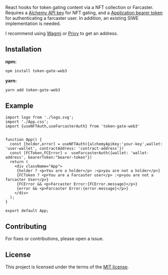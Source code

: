 React hooks for token gating content via a NFT collection or Farcaster. Requires a [Alchemy API key](https://docs.alchemy.com/docs/alchemy-quickstart-guide#1key-create-an-alchemy-key) for NFT gating, and a [Application bearer token](https://farcasterxyz.notion.site/Merkle-v2-API-Documentation-c19a9494383a4ce0bd28db6d44d99ea8#c8290028e8f64238bdd2db8938b29b9b) for authenticating a farcaster user. In addition, an existing SIWE implementation is needed.

I recommend using [Wagmi](https://wagmi.sh/examples/sign-in-with-ethereum) or [Privy](https://www.privy.io/) to get an address.

## Installation

**npm:**

```sh
npm install token-gate-web3
```

**yarn:**

```sh
yarn add token-gate-web3
```

## Example
```tsx
import logo from './logo.svg';
import './App.css';
import {useNFTAuth,useFarcasterAuth} from 'token-gate-web3'


function App() {
  const [holder,error] = useNFTAuth({alchemyApiKey:'your-key',wallet: 'user-wallet', contractAddress: 'contract-address'})
  const [FCToken,FCError] =  useFarcasterAuth({wallet: 'wallet-address', bearerToken:"bearer-token"})
  return (
    <div className="App">
     {holder ? <p>You are a holder</p> :<p>you are not a holder</p>}
     {FCToken ? <p>You are a Farcaster user</p> :<p>you are not a farcaster User</p>}
     {FCError && <p>Farcaster Error:{FCError.message}</p>}
     {error && <p>Farcaster Error:{error.message}</p>}
    </div>
  );
}

export default App;
```

## Contributing

For fixes or contributions, please open a issue. 

## License

This project is licensed under the terms of the
[MIT license](/LICENSE).

